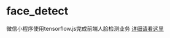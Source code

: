 # face_detect
 微信小程序使用tensorflow.js完成前端人脸检测业务
 [详细请看这里](https://blog.csdn.net/weixin_40940093/article/details/113932098)
